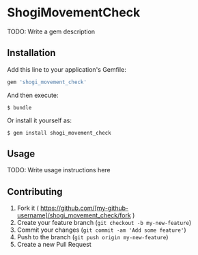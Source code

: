 # ShogiMovementCheck

TODO: Write a gem description

## Installation

Add this line to your application's Gemfile:

```ruby
gem 'shogi_movement_check'
```

And then execute:

    $ bundle

Or install it yourself as:

    $ gem install shogi_movement_check

## Usage

TODO: Write usage instructions here

## Contributing

1. Fork it ( https://github.com/[my-github-username]/shogi_movement_check/fork )
2. Create your feature branch (`git checkout -b my-new-feature`)
3. Commit your changes (`git commit -am 'Add some feature'`)
4. Push to the branch (`git push origin my-new-feature`)
5. Create a new Pull Request
